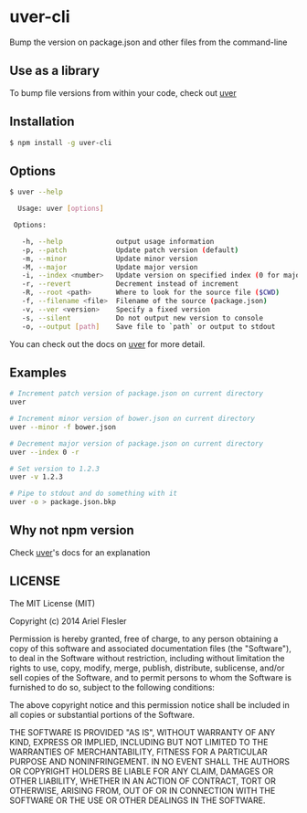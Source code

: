 # uver-cli

Bump the version on package.json and other files from the command-line

## Use as a library

To bump file versions from within your code, check out [uver](https://github.com/flesler/uver)

## Installation

``` bash
$ npm install -g uver-cli
```

## Options

```bash
$ uver --help

  Usage: uver [options]

 Options:

   -h, --help             output usage information
   -p, --patch            Update patch version (default)
   -m, --minor            Update minor version
   -M, --major            Update major version
   -i, --index <number>   Update version on specified index (0 for major)
   -r, --revert           Decrement instead of increment
   -R, --root <path>      Where to look for the source file ($CWD)
   -f, --filename <file>  Filename of the source (package.json)
   -v, --ver <version>    Specify a fixed version
   -s, --silent           Do not output new version to console
   -o, --output [path]    Save file to `path` or output to stdout
```

You can check out the docs on [uver](https://github.com/flesler/uver) for more detail.

## Examples

```bash
# Increment patch version of package.json on current directory
uver
```

```bash
# Increment minor version of bower.json on current directory
uver --minor -f bower.json
```

```bash
# Decrement major version of package.json on current directory
uver --index 0 -r
```

```bash
# Set version to 1.2.3
uver -v 1.2.3
```

```bash
# Pipe to stdout and do something with it
uver -o > package.json.bkp
```
## Why not npm version

Check [uver](https://github.com/flesler/uver)'s docs for an explanation

## LICENSE

The MIT License (MIT)

Copyright (c) 2014 Ariel Flesler

Permission is hereby granted, free of charge, to any person obtaining a copy
of this software and associated documentation files (the "Software"), to deal
in the Software without restriction, including without limitation the rights
to use, copy, modify, merge, publish, distribute, sublicense, and/or sell
copies of the Software, and to permit persons to whom the Software is
furnished to do so, subject to the following conditions:

The above copyright notice and this permission notice shall be included in all
copies or substantial portions of the Software.

THE SOFTWARE IS PROVIDED "AS IS", WITHOUT WARRANTY OF ANY KIND, EXPRESS OR
IMPLIED, INCLUDING BUT NOT LIMITED TO THE WARRANTIES OF MERCHANTABILITY,
FITNESS FOR A PARTICULAR PURPOSE AND NONINFRINGEMENT. IN NO EVENT SHALL THE
AUTHORS OR COPYRIGHT HOLDERS BE LIABLE FOR ANY CLAIM, DAMAGES OR OTHER
LIABILITY, WHETHER IN AN ACTION OF CONTRACT, TORT OR OTHERWISE, ARISING FROM,
OUT OF OR IN CONNECTION WITH THE SOFTWARE OR THE USE OR OTHER DEALINGS IN THE
SOFTWARE.
